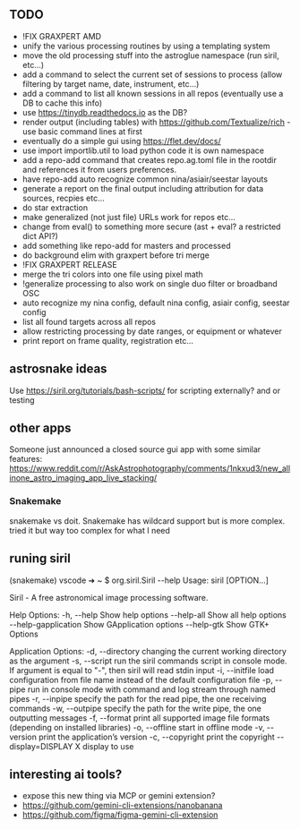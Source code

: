 ## TODO

* !FIX GRAXPERT AMD
* unify the various processing routines by using a templating system
* move the old processing stuff into the astroglue namespace (run siril, etc...)
* add a command to select the current set of sessions to process (allow filtering by target name, date, instrument, etc...)
* add a command to list all known sessions in all repos (eventually use a DB to cache this info)
* use https://tinydb.readthedocs.io as the DB?
* render output (including tables) with https://github.com/Textualize/rich - use basic command lines at first
* eventually do a simple gui using https://flet.dev/docs/
* use import importlib.util to load python code it is own namespace
* add a repo-add command that creates repo.ag.toml file in the rootdir and references it from users preferences.
* have repo-add auto recognize common nina/asiair/seestar layouts
* generate a report on the final output including attribution for data sources, recpies etc...
* do star extraction
* make generalized (not just file) URLs work for repos etc...
* change from eval() to something more secure (ast + eval? a restricted dict API?)
* add something like repo-add for masters and processed
* do background elim with graxpert before tri merge
* !FIX GRAXPERT RELEASE
* merge the tri colors into one file using pixel math
* !generalize processing to also work on single duo filter or broadband OSC
* auto recognize my nina config, default nina config, asiair config, seestar config
* list all found targets across all repos
* allow restricting processing by date ranges, or equipment or whatever
* print report on frame quality, registration etc...

## astrosnake ideas

Use https://siril.org/tutorials/bash-scripts/ for scripting externally? and or testing

## other apps

Someone just announced a closed source gui app with some similar features: https://www.reddit.com/r/AskAstrophotography/comments/1nkxud3/new_allinone_astro_imaging_app_live_stacking/

### Snakemake

snakemake vs doit.  Snakemake has wildcard support but is more complex.
tried it but way too complex for what I need

## runing siril

(snakemake) vscode ➜ ~ $ org.siril.Siril --help
Usage:
  siril [OPTION…]

Siril - A free astronomical image processing software.

Help Options:
  -h, --help                 Show help options
  --help-all                 Show all help options
  --help-gapplication        Show GApplication options
  --help-gtk                 Show GTK+ Options

Application Options:
  -d, --directory            changing the current working directory as the argument
  -s, --script               run the siril commands script in console mode. If argument is equal to "-", then siril will read stdin input
  -i, --initfile             load configuration from file name instead of the default configuration file
  -p, --pipe                 run in console mode with command and log stream through named pipes
  -r, --inpipe               specify the path for the read pipe, the one receiving commands
  -w, --outpipe              specify the path for the write pipe, the one outputting messages
  -f, --format               print all supported image file formats (depending on installed libraries)
  -o, --offline              start in offline mode
  -v, --version              print the application’s version
  -c, --copyright            print the copyright
  --display=DISPLAY          X display to use

## interesting ai tools?

* expose this new thing via MCP or gemini extension?
* https://github.com/gemini-cli-extensions/nanobanana
* https://github.com/figma/figma-gemini-cli-extension
